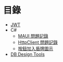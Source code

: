 # 目錄

- [JWT](./JWT/JWT.md)
- C#
  - [MAUI 問題記錄](./C#/MAUI%20Q&A.md)
  - [HttpClient 問題記錄](./C#/HttpClient問題記錄.md)
  - [按鈕加入盾牌圖示](<./C#/AddShieldToButton(Win32App).md>)
- [DB Design Tools](./DB%20Design%20Tools.md)

